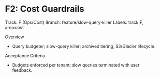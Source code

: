 # F2: Cost Guardrails

Track: F (Ops/Cost)
Branch: feature/slow-query-killer
Labels: track:F, area:cost

Overview

- Query budgeter; slow-query killer; archived tiering; S3/Glacier lifecycle.

Acceptance Criteria

- Budgets enforced per tenant; slow queries terminated with user feedback.
